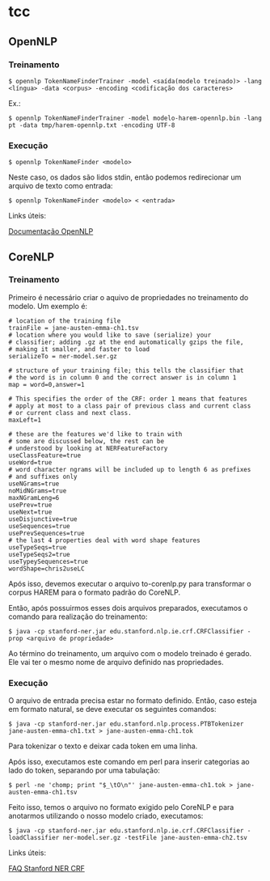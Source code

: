 # tcc

## OpenNLP

### Treinamento

```
$ opennlp TokenNameFinderTrainer -model <saída(modelo treinado)> -lang <língua> -data <corpus> -encoding <codificação dos caracteres>
```

Ex.:

```
$ opennlp TokenNameFinderTrainer -model modelo-harem-opennlp.bin -lang pt -data tmp/harem-opennlp.txt -encoding UTF-8
```

### Execução

```
$ opennlp TokenNameFinder <modelo>
```

Neste caso, os dados são lidos stdin, então podemos redirecionar um arquivo de texto como entrada:

```
$ opennlp TokenNameFinder <modelo> < <entrada>
```

Links úteis:

[Documentação OpenNLP](https://opennlp.apache.org/docs/1.5.3/manual/opennlp.html#tools.namefind)

## CoreNLP

### Treinamento

Primeiro é necessário criar o aquivo de propriedades no treinamento do modelo.
Um exemplo é:

```
# location of the training file
trainFile = jane-austen-emma-ch1.tsv
# location where you would like to save (serialize) your
# classifier; adding .gz at the end automatically gzips the file,
# making it smaller, and faster to load
serializeTo = ner-model.ser.gz

# structure of your training file; this tells the classifier that
# the word is in column 0 and the correct answer is in column 1
map = word=0,answer=1

# This specifies the order of the CRF: order 1 means that features
# apply at most to a class pair of previous class and current class
# or current class and next class.
maxLeft=1

# these are the features we'd like to train with
# some are discussed below, the rest can be
# understood by looking at NERFeatureFactory
useClassFeature=true
useWord=true
# word character ngrams will be included up to length 6 as prefixes
# and suffixes only
useNGrams=true
noMidNGrams=true
maxNGramLeng=6
usePrev=true
useNext=true
useDisjunctive=true
useSequences=true
usePrevSequences=true
# the last 4 properties deal with word shape features
useTypeSeqs=true
useTypeSeqs2=true
useTypeySequences=true
wordShape=chris2useLC
```

Após isso, devemos executar o arquivo to-corenlp.py para transformar o corpus HAREM para o formato padrão do CoreNLP.

Então, após possuirmos esses dois arquivos preparados, executamos o comando para realização do treinamento:

```
$ java -cp stanford-ner.jar edu.stanford.nlp.ie.crf.CRFClassifier -prop <arquivo de propriedade>
```

Ao término do treinamento, um arquivo com o modelo treinado é gerado. Ele vai ter o mesmo nome de arquivo definido nas propriedades.

### Execução

O arquivo de entrada precisa estar no formato definido. Então, caso esteja em formato natural, se deve executar os seguintes comandos:

```
$ java -cp stanford-ner.jar edu.stanford.nlp.process.PTBTokenizer jane-austen-emma-ch1.txt > jane-austen-emma-ch1.tok
```

Para tokenizar o texto e deixar cada token em uma linha.

Após isso, executamos este comando em perl para inserir categorias ao lado do token, separando por uma tabulação:

```
$ perl -ne 'chomp; print "$_\tO\n"' jane-austen-emma-ch1.tok > jane-austen-emma-ch1.tsv
```

Feito isso, temos o arquivo no formato exigido pelo CoreNLP e para anotarmos utilizando o nosso modelo criado, executamos:

```
$ java -cp stanford-ner.jar edu.stanford.nlp.ie.crf.CRFClassifier -loadClassifier ner-model.ser.gz -testFile jane-austen-emma-ch2.tsv
```

Links úteis:

[FAQ Stanford NER CRF](https://nlp.stanford.edu/software/crf-faq.html#a)
